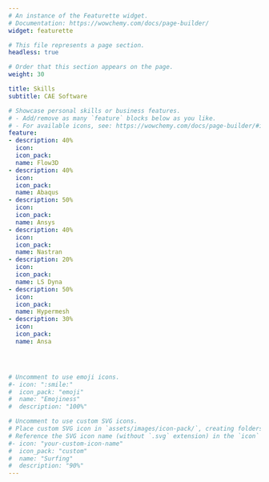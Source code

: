 ```yaml
---
# An instance of the Featurette widget.
# Documentation: https://wowchemy.com/docs/page-builder/
widget: featurette

# This file represents a page section.
headless: true

# Order that this section appears on the page.
weight: 30

title: Skills
subtitle: CAE Software

# Showcase personal skills or business features.
# - Add/remove as many `feature` blocks below as you like.
# - For available icons, see: https://wowchemy.com/docs/page-builder/#icons
feature: 
- description: 40%
  icon: 
  icon_pack: 
  name: Flow3D
- description: 40%
  icon: 
  icon_pack: 
  name: Abaqus
- description: 50%
  icon: 
  icon_pack: 
  name: Ansys
- description: 40%
  icon: 
  icon_pack: 
  name: Nastran
- description: 20%
  icon: 
  icon_pack: 
  name: LS Dyna
- description: 50%
  icon: 
  icon_pack: 
  name: Hypermesh
- description: 30%
  icon: 
  icon_pack: 
  name: Ansa




# Uncomment to use emoji icons.
#- icon: ":smile:"
#  icon_pack: "emoji"
#  name: "Emojiness"
#  description: "100%"  

# Uncomment to use custom SVG icons.
# Place custom SVG icon in `assets/images/icon-pack/`, creating folders if necessary.
# Reference the SVG icon name (without `.svg` extension) in the `icon` field.
#- icon: "your-custom-icon-name"
#  icon_pack: "custom"
#  name: "Surfing"
#  description: "90%"
---
```

